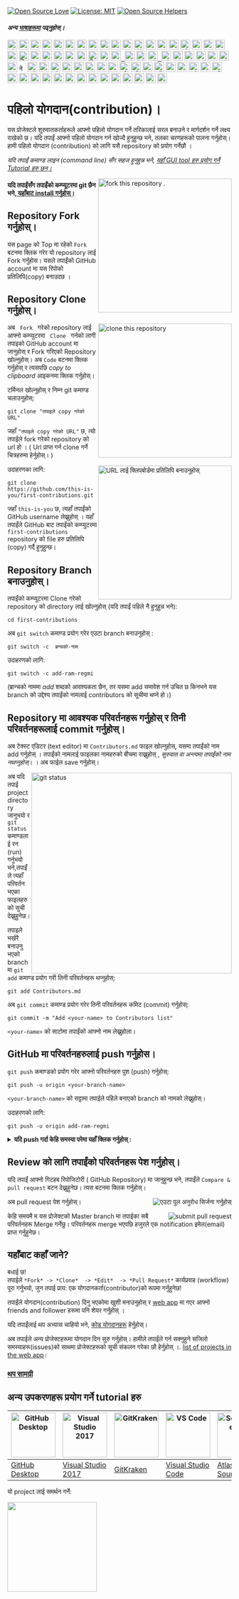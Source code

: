 [![Open Source Love](https://badges.frapsoft.com/os/v1/open-source.svg?v=103)](https://github.com/ellerbrock/open-source-badges/)
[![License: MIT](https://img.shields.io/badge/License-MIT-green.svg)](https://opensource.org/licenses/MIT)
[![Open Source Helpers](https://www.codetriage.com/roshanjossey/first-contributions/badges/users.svg)](https://www.codetriage.com/roshanjossey/first-contributions)

#### _अन्य [भाषाहरूमा](translations/Translations.md) पढ्नुहोस्।_

<kbd>[<img title="Shqip" alt="Shqip" src="https://cdn.statically.io/gh/hjnilsson/country-flags/master/svg/al.svg" width="22">](translations/README.al.md)</kbd>
<kbd>[<img title="Uzbek" alt="Uzbek language" src="https://cdn.statically.io/gh/hjnilsson/country-flags/master/svg/uz.svg" width="22">](translations/README.uz.md)</kbd>
<kbd>[<img title="Azərbaycan dili" alt="Azərbaycan dili" src="https://cdn.statically.io/flags/az.svg" width="22">](translations/README.aze.md)</kbd>
<kbd>[<img title="বাংলা" alt="বাংলা" src="https://cdn.statically.io/gh/hjnilsson/country-flags/master/svg/bd.svg" width="22">](translations/README.bn.md)</kbd>
<kbd>[<img title="Bulgarian" alt="Bulgarian" src="https://cdn.statically.io/gh/hjnilsson/country-flags/master/svg/bg.svg" width="22">](translations/README.bg.md)</kbd>
<kbd>[<img title="Português (Brasil)" alt="Português (Brasil)" src="https://cdn.statically.io/gh/hjnilsson/country-flags/master/svg/br.svg" width="22">](translations/README.pt_br.md)</kbd>
<kbd>[<img title="Català" alt="Català" src="https://firstcontributions.github.io/assets/Readme/catalan1.png" width="22">](translations/README.ca.md)</kbd>
<kbd>[<img title="中文 (Simplified)" alt="中文 (Simplified)" src="https://cdn.statically.io/gh/hjnilsson/country-flags/master/svg/cn.svg" width="22">](translations/README.zh-cn.md)</kbd>
<kbd>[<img title="Czech" alt="Czech" src="https://cdn.statically.io/gh/hjnilsson/country-flags/master/svg/cz.svg" width="22">](translations/README.cs.md)</kbd>
<kbd>[<img title="Deutsch" alt="Deutsch" src="https://cdn.statically.io/gh/hjnilsson/country-flags/master/svg/de.svg" width="22">](translations/README.de.md)</kbd>
<kbd>[<img title="Dansk" alt="Dansk" src="https://cdn.statically.io/gh/hjnilsson/country-flags/master/svg/dk.svg" width="22">](translations/README.da.md)</kbd>
<kbd>[<img title="العربية" alt="العربية" src="https://cdn.statically.io/gh/hjnilsson/country-flags/master/svg/eg.svg" width="22">](translations/README.eg.md)</kbd>
<kbd>[<img title="Española" alt="Española" src="https://cdn.statically.io/gh/hjnilsson/country-flags/master/svg/es.svg" width="22">](translations/README.es.md)</kbd>
<kbd>[<img title="Française" alt="Française" src="https://cdn.statically.io/gh/hjnilsson/country-flags/master/svg/fr.svg" width="22">](translations/README.fr.md)</kbd>
<kbd>[<img title="Galego" alt="Galego" src="https://upload.wikimedia.org/wikipedia/commons/thumb/6/64/Flag_of_Galicia.svg/1200px-Flag_of_Galicia.svg.png" width="22">](translations/README.gl.md)</kbd>
<kbd>[<img title="Ελληνικά" alt="Ελληνικά" src="https://cdn.statically.io/gh/hjnilsson/country-flags/master/svg/gr.svg" width="22">](translations/README.gr.md)</kbd>
<kbd>[<img title="ქართული" alt="ქართული" src="https://cdn.statically.io/gh/hjnilsson/country-flags/master/svg/ge.svg" width="22">](translations/README.ge.md)</kbd>
<kbd>[<img title="Magyar" alt="Magyar" src="https://cdn.statically.io/gh/hjnilsson/country-flags/master/svg/hu.svg" width="22">](translations/README.hu.md)</kbd>
<kbd>[<img title="Bahasa Indonesia" alt="Bahasa Indonesia" src="https://cdn.statically.io/gh/hjnilsson/country-flags/master/svg/id.svg" width="22">](translations/README.id.md)</kbd>
<kbd>[<img title="עִברִית" alt="עִברִית" src="https://cdn.statically.io/gh/hjnilsson/country-flags/master/svg/il.svg" width="22">](translations/README.hb.md)</kbd>
<kbd>[<img title="हिंदी/ગુજરાતી/मराठी/മലയാളം/ಕನ್ನಡ/తెలుగు/छत्तीसगढ़ी/বাংলা/தமிழ்" alt="हिंदी/ગુજરાતી/मराठी/മലയാളം/ಕನ್ನಡ/తెలుగు/छत्तीसगढ़ी/বাংলা/தமிழ்" src="https://cdn.statically.io/gh/hjnilsson/country-flags/master/svg/in.svg" width="22">](translations/Translations.md)</kbd>
<kbd>[<img title="தமிழ்" alt="தமிழ்" src="https://cdn.statically.io/gh/hjnilsson/country-flags/master/svg/lk.svg" width="22">](translations/README.ta.md)</kbd>
<kbd>[<img title="فارسی" alt="فارسی" src="https://cdn.statically.io/gh/hjnilsson/country-flags/master/svg/ir.svg" width="22">](translations/README.fa.md)</kbd>
<kbd>[<img title="پښتو" alt="پښتو" src="https://cdn.statically.io/gh/hjnilsson/country-flags/master/svg/af.svg" width="22">](translations/README.pus.md)</kbd>
<kbd>[<img title="Italiano" alt="Italiano" src="https://cdn.statically.io/gh/hjnilsson/country-flags/master/svg/it.svg" width="22">](translations/README.it.md)</kbd>
<kbd>[<img title="日本語" alt="日本語" src="https://cdn.statically.io/gh/hjnilsson/country-flags/master/svg/jp.svg" width="22">](translations/README.ja.md)</kbd>
<kbd>[<img title="සිංහල" alt="සිංහල" src="https://cdn.statically.io/gh/hjnilsson/country-flags/master/svg/lk.svg" width="22">](translations/README.si.md)</kbd>
<kbd>[<img title="Kiswahili (Kenya)" alt="Kiswahili (Kenya)" src="https://cdn.statically.io/gh/hjnilsson/country-flags/master/svg/ke.svg" width="22">](translations/README.kws.md)</kbd>
<kbd>[<img title="한국어" alt="한국어" src="https://cdn.statically.io/gh/hjnilsson/country-flags/master/svg/kr.svg" width="22"> <img title="한국어" alt="한국어" src="https://cdn.statically.io/gh/hjnilsson/country-flags/master/svg/kp.svg" width="22">](translations/README.ko.md)</kbd>
<kbd>[<img title="Lietuvių kalba" alt="Lietuvių kalba" src="https://cdn.statically.io/gh/hjnilsson/country-flags/master/svg/lt.svg" width="22">](translations/README.lt.md)</kbd>
<kbd>[<img title="Limba Română" alt="Limba Română" src="https://cdn.statically.io/gh/hjnilsson/country-flags/master/svg/md.svg" width="22"> <img title="Limba Română" alt="Limba Română" src="https://cdn.statically.io/gh/hjnilsson/country-flags/master/svg/ro.svg" width="22">](translations/README.ro.md)</kbd>
<kbd>[<img title="မြန်မာ" alt="မြန်မာ" src="https://cdn.statically.io/gh/hjnilsson/country-flags/master/svg/mm.svg" width="22">](translations/README.mm_unicode.md)</kbd>
<kbd>[<img title="Македонски" alt="Македонски" src="https://cdn.statically.io/gh/hjnilsson/country-flags/master/svg/mk.svg" width="22">](translations/README.mk.md)</kbd>
<kbd>[<img title="Español de México" alt="Español de México" src="https://cdn.statically.io/gh/hjnilsson/country-flags/master/svg/mx.svg" width="22">](translations/README.mx.md)</kbd>
<kbd>[<img title="Bahasa Melayu / بهاس ملايو‎ / Malay" alt="Bahasa Melayu / بهاس ملايو‎ / Malay" src="https://cdn.statically.io/gh/hjnilsson/country-flags/master/svg/my.svg" width="22">](translations/README.my.md)</kbd>
<kbd>[<img title="Dutch" alt="Dutch" src="https://cdn.statically.io/gh/hjnilsson/country-flags/master/svg/nl.svg" width="22">](translations/README.nl.md)</kbd>
<kbd>[<img title="Norsk" alt="Norsk" src="https://cdn.statically.io/gh/hjnilsson/country-flags/master/svg/no.svg" width="22">](translations/README.no.md)</kbd>
<kbd>[<img title="नेपाली" alt="नेपाली" src="https://cdn.statically.io/gh/hjnilsson/country-flags/master/svg/np.svg" width="15">](translations/README.np.md)</kbd>
<kbd>[<img title="Wikang Filipino" alt="Wikang Filipino" src="https://cdn.statically.io/gh/hjnilsson/country-flags/master/svg/ph.svg" width="22">](translations/README.tl.md)</kbd>
<kbd>[<img title="English (Pirate)" alt="English (Pirate)" src="https://firstcontributions.github.io/assets/Readme/pirate.png" width="22">](translations/README.en-pirate.md)</kbd>
<kbd>[<img title="اُاردو" alt="اردو" src="https://cdn.statically.io/gh/hjnilsson/country-flags/master/svg/pk.svg" width="22">](translations/README.ur.md)</kbd>
<kbd>[<img title="Polski" alt="Polski" src="https://cdn.statically.io/gh/hjnilsson/country-flags/master/svg/pl.svg" width="22">](translations/README.pl.md)</kbd>
<kbd>[<img title="Português (Portugal)" alt="Português (Portugal)" src="https://cdn.statically.io/gh/hjnilsson/country-flags/master/svg/pt.svg" width="22">](translations/README.pt-pt.md)</kbd>
<kbd>[<img title="Русский язык" alt="Русский язык" src="https://cdn.statically.io/gh/hjnilsson/country-flags/master/svg/ru.svg" width="22">](translations/README.ru.md)</kbd>
<kbd>[<img title="عربى" alt="عربى" src="https://cdn.statically.io/gh/hjnilsson/country-flags/master/svg/sa.svg" width="22">](translations/README.ar.md)</kbd>
<kbd>[<img title="Svenska" alt="Svenska" src="https://cdn.statically.io/gh/hjnilsson/country-flags/master/svg/se.svg" width="22">](translations/README.se.md)</kbd>
<kbd>[<img title="Slovenčina" alt="Slovenčina" src="https://cdn.statically.io/gh/hjnilsson/country-flags/master/svg/sk.svg" width="22">](translations/README.slk.md)</kbd>
<kbd>[<img title="Slovenščina" alt="Slovenščina" src="https://cdn.statically.io/gh/hjnilsson/country-flags/master/svg/si.svg" width="22">](translations/README.sl.md)</kbd>
<kbd>[<img title="ภาษาไทย" alt="ภาษาไทย" src="https://cdn.statically.io/gh/hjnilsson/country-flags/master/svg/th.svg" width="22">](translations/README.th.md)</kbd>
<kbd>[<img title="Türkçe" alt="Türkçe" src="https://cdn.statically.io/gh/hjnilsson/country-flags/master/svg/tr.svg" width="22">](translations/README.tr.md)</kbd>
<kbd>[<img title="中文(Traditional)" alt="中文(Traditional)" src="https://cdn.statically.io/gh/hjnilsson/country-flags/master/svg/tw.svg" width="22">](translations/README.zh-tw.md)</kbd>
<kbd>[<img title="Українська" alt="Українська" src="https://cdn.statically.io/gh/hjnilsson/country-flags/master/svg/ua.svg" width="22">](translations/README.ua.md)</kbd>
<kbd>[<img title="Tiếng Việt" alt="Tiếng Việt" src="https://cdn.statically.io/gh/hjnilsson/country-flags/master/svg/vn.svg" width="22">](translations/README.vn.md)</kbd>
<kbd>[<img title="Zulu (South Africa)" alt="Zulu (South Africa)" src="https://cdn.statically.io/gh/hjnilsson/country-flags/master/svg/za.svg" width="22">](translations/README.zul.md)</kbd>
<kbd>[<img title="Afrikaans (South Africa)" alt="Afrikaans (South Africa)" src="https://cdn.statically.io/gh/hjnilsson/country-flags/master/svg/za.svg" width="22">](translations/README.afk.md)</kbd>
<kbd>[<img title="Igbo (Nigeria)" alt="Igbo (Nigeria)" src="https://cdn.statically.io/gh/hjnilsson/country-flags/master/svg/ng.svg" width="22">](translations/README.igb.md)</kbd>
<kbd>[<img title="Yoruba (Nigeria)" alt="Yoruba (Nigeria)" src="https://cdn.statically.io/gh/hjnilsson/country-flags/master/svg/ng.svg" width="22">](translations/README.yor.md)</kbd>
<kbd>[<img title="Hausa (Nigeria)" alt="Hausa (Nigeria)" src="https://cdn.statically.io/gh/hjnilsson/country-flags/master/svg/ng.svg" width="22">](translations/README.hau.md)</kbd>
<kbd>[<img title="Latvia" alt="Latvia" src="https://cdn.statically.io/gh/hjnilsson/country-flags/master/svg/lv.svg" width="22">](translations/README.lv.md)</kbd>
<kbd>[<img title="Suomeksi" alt="Suomeksi" src="https://cdn.statically.io/gh/hjnilsson/country-flags/master/svg/fi.svg" width="22">](translations/README.fi.md)</kbd>
<kbd>[<img title="Беларуская мова" alt="Беларуская мова" src="https://cdn.statically.io/gh/hjnilsson/country-flags/master/svg/by.svg" width="22">](translations/README.by.md)</kbd>
<kbd>[<img title="Српски" alt="Српски" src="https://cdn.statically.io/gh/hjnilsson/country-flags/master/svg/rs.svg" width="22">](translations/README.sr.md)</kbd>
<kbd>[<img title="Қазақша" alt="Қазақша" src="https://cdn.statically.io/gh/hjnilsson/country-flags/master/svg/kz.svg" width="22">](translations/README.kz.md)</kbd>
<kbd>[<img title="Bosanski" alt="Bosanski" src="https://cdn.statically.io/gh/hjnilsson/country-flags/master/svg/ba.svg" width="22">](translations/README.bih.md)</kbd>
<kbd>[<img title="Bosanski" alt="Bosanski" src="https://cdn.statically.io/gh/hjnilsson/country-flags/master/svg/et.svg" width="22">](translations/README.bih.md)</kbd>
<kbd>[<img title="Hrvatski" alt="Hrvatski" src="https://cdn.statically.io/gh/hjnilsson/country-flags/master/svg/hr.svg" width="22">](translations/README.hr.md)</kbd>
<kbd>[<img title="پښتو" alt="پښتو" src="https://cdn.statically.io/gh/hjnilsson/country-flags/master/svg/af.svg" width="22">](translations/README.ps.md)</kbd>
<kbd>[<img title="Af-soomaali" alt="Somalia" src="https://cdn.statically.io/gh/hjnilsson/country-flags/master/svg/so.svg" width="22">](translations/README.so.md)</kbd>
<kbd>[<img title="Español de Ecuador" alt="Ecuador" src="https://cdn.statically.io/gh/hjnilsson/country-flags/master/svg/ec.svg" width="22">](translations/README.ec.md)</kbd>

# पहिलो योगदान(contribution)।
यस प्रोजेक्टले शुरुवातकर्ताहरूले आफ्नो पहिलो योगदान गर्ने तरिकालाई सरल बनाउने र मार्गदर्शन गर्ने लक्ष्य राखेको छ। यदि तपाईं आफ्नो पहिलो योगदान गर्न खोज्दै हुनुहुन्छ भने, तलका चरणहरूको पालना गर्नुहोस्। हामी पहिलो योगदान (contribution) को लागि यसै repository को प्रयोग गर्नेछौ ।

_यदि तपाईं कमाण्ड लाइन (command line) सँग सहज हुनुहुन्न भने, [यहाँ GUI tool हरु प्रयोग गर्ने Tutorial हरु छन्।](#अन्य-उपकरणहरू-प्रयोग-गर्ने-tutorial-हरु)_

<img align="right" width="300" src="https://firstcontributions.github.io/assets/Readme/fork.png" alt="fork this repository ." />

#### यदि तपाईंसँग तपाइँको कम्प्यूटरमा  git  छैन भने,[ यहाँबाट install गर्नुहोस्।]( https://help.github.com/articles/set-up-git/)

## Repository Fork गर्नुहोस्।

यस page को Top मा रहेको `Fork` बटनमा क्लिक गरेर यो repository लाई Fork गर्नुहोस। यसले तपाईंको GitHub account मा  यस रिपोको प्रतिलिपि(copy) बनाउदछ ।

## Repository Clone गर्नुहोस्।

<img align="right" width="300" src="https://firstcontributions.github.io/assets/Readme/clone.png" alt="clone this repository " />

अब `  Fork  ` गरेको repository लाई आफ्नो कम्प्युटरमा `  Clone  ` गर्नको लागी तपाइको GitHub account मा जानुहोस् र Fork गरिएको Repository  खोल्नुहोस्। अब ` Code ` बटनमा क्लिक गर्नुहोस् र त्यसपछि *copy to clipboard* आइकनमा क्लिक गर्नुहोस्।

टर्मिनल खोल्नुहोस् र निम्न git कमाण्ड चलाउनुहोस्:

```
git clone "तपाइले copy गरेको URL"
```

जहाँ `"तपाइले copy गरेको URL"`  छ, त्यो तपाईले fork गरेको repository को url हो । ( Url प्राप्त गर्न clone गर्ने चित्रहरुमा हेर्नुहोस्। )

<img align="right" width="300" src="https://firstcontributions.github.io/assets/Readme/copy-to-clipboard.png" alt="URL लाई क्लिपबोर्डमा प्रतिलिपि बनाउनुहोस्" />

उदाहरणका लागि:

```
git clone https://github.com/this-is-you/first-contributions.git
```

जहाँ `this-is-you` छ, त्यहाँ तपाईंको GitHub username लेख्नुहोस् । यहाँ तपाइँले GitHub बाट तपाईंको कम्प्युटरमा `first-contributions` repository को  file हरु प्रतिलिपि (copy) गर्दै हुनुहुन्छ।

## Repository Branch बनाउनुहोस्।

तपाईंको कम्प्यूटरमा Clone गरेको repository को directory लाई खोल्नुहोस् (यदि तपाईं पहिले नै हुनुहुन्न भने):

```
cd first-contributions
```

अब `git switch` कमाण्ड प्रयोग गरेर एउटा branch बनाउनुहोस् :

```
git switch -c  ब्रन्चको-नाम
```

उदाहरणको लागि:

```
git switch -c add-ram-regmi
```

(ब्रान्चको नाममा *add* शब्दको आवश्यकता छैन, तर यसमा add समावेश गर्न उचित छ किनभने यस branch को  उद्देश्य तपाईंको नामलाई contributors को सूचीमा थप्ने हो।)

## Repository मा आवश्यक परिवर्तनहरू गर्नुहोस् र तिनी परिवर्तनहरूलाई  commit गर्नुहोस्।

अब टेक्स्ट एडिटर (text editor) मा  `Contributors.md` फाइल खोल्नुहोस्, यसमा तपाईंको नाम add गर्नुहोस् । तपाईंको नामलाई फाइलका  नामहरुको बीचमा राख्नुहोस् , *सुरुवात वा अन्त्यमा तपाईंको नाम नथप्नुहोस्*। ।
अब फाईल save गर्नुहोस्।

<img align="right" width="450" src="https://firstcontributions.github.io/assets/Readme/git-status.png" alt="git status" />

अब यदि तपाई  project directory  जानुभयो र `git status` कमाण्डलाई रन (run) गर्नुभयो भने,तपाइँले त्यहाँ परिवर्तन भएका फाइलहरुको सुची देख्नुहुनेछ।

तपाइले भर्खरै बनाउनु भएको branch मा  `git add` कमाण्ड प्रयोग गरी तिनी परिवर्तनहरू थप्नुहोस्:

```
git add Contributors.md
```

अब `git commit` कमाण्ड प्रयोग गरेर तिनी परिवर्तनहरू कमिट (commit) गर्नुहोस्:

```
git commit -m "Add <your-name> to Contributors list"
```

`<your-name>` को साटोमा तपाईंको आफ्नो नाम लेख्नुहोला।

## GitHub मा परिवर्तनहरुलाई push गर्नुहोस।

`git push` कमाण्डको प्रयोग गरेर आफ्नो परिवर्तनहरु  पुश (push) गर्नुहोस्:

```
git push -u origin <your-branch-name>
```

`<your-branch-name>` को सट्टामा तपाईले पहिले बनाएको branch को  नामको लेख्नुहोस्।

उदाहरणको लागि:

```
git push -u origin add-ram-regmi
```

<details>
<summary> <strong>यदि push गर्दा केहि समस्या परेमा यहाँ क्लिक गर्नुहोस् :</strong> </summary>

- ### Authentication Error
     <pre>remote: Support for password authentication was removed on August 13, 2021. Please use a personal access token instead.
  remote: Please see https://github.blog/2020-12-15-token-authentication-requirements-for-git-operations/ for more information.
  fatal: Authentication failed for 'https://github.com/<your-username>/first-contributions.git/'</pre>
 [GitHub's tutorial](https://docs.github.com/en/authentication/connecting-to-github-with-ssh/adding-a-new-ssh-key-to-your-github-account)   मा गएर आफ्नो account को लागी SSH key generate र configure गर्नुहोस ।
</details>

## Review को लागि तपाईंको परिवर्तनहरू पेश गर्नुहोस्।

यदि तपाईं आफ्नो गिटहब रिपोजिटोरी ( GitHub Repository) मा जानुहुन्छ भने, तपाइँले `Compare & pull request` बटन देख्नुहुनेछ। त्यस बटनमा क्लिक गर्नुहोस्।

<img style="float: right;" src="https://firstcontributions.github.io/assets/Readme/compare-and-pull.png" alt="एउटा पुल अनुरोध सिर्जना गर्नुहोस्" />

अब pull request पेश गर्नुहोस्।

<img style="float: right;" src="https://firstcontributions.github.io/assets/Readme/submit-pull-request.png" alt="submit pull request" />

केहि समयमै म यस प्रोजेक्टको Master branch मा तपाईका सबै परिवर्तनहरू Merge गर्नेछु। परिवर्तनहरू merge भएपछि हजुरले एक notification इमेल(email) प्राप्त गर्नुहुनेछ।

## यहाँबाट कहाँ जाने?

बधाई छ!  
तपाईले  `*Fork* -> *Clone*  -> *Edit*  -> *Pull Request*`  कार्यप्रवाह (workflow) पूरा गर्नुभयो, जुन तपाई प्राय: एक योगदानकर्ता(contributor)को रूपमा गर्नुहुनेछ!

तपाईंले योगदान(contribution) दिनु भएकोमा खुशी मनाउनुहोस् र  [ web app](https://firstcontributions.github.io/#social-share) मा गएर आफ्नो friends and follower हरूमा पनि शेयर गर्नुहोस् ।

यदि तपाईंलाई थप अभ्यास चाहियो भने, [कोड योगदानहरू](https://github.com/roshanjossey/code-contributions) हेर्नुहोस्।


अब तपाईले अन्य प्रोजेक्टहरूमा योगदान दिन सुरु गर्नुहोस्। हामीले तपाईंले गर्न सक्नुहुने सजिलो समस्याहरू(issues)को साथमा प्रोजेक्टहरूको सूची संकलन गरेका छौ हेर्नुहोस् ।. [list of projects in the web app](https://firstcontributions.github.io/#project-list)।

### [थप सामग्री](../additional-material/git_workflow_scenarios/additional-material.md)

## अन्य उपकरणहरू प्रयोग गर्ने tutorial हरु

| <a href="../gui-tool-tutorials/github-desktop-tutorial.md"><img alt="GitHub Desktop" src="https://desktop.github.com/images/desktop-icon.svg" width="100"></a> | <a href="../gui-tool-tutorials/github-windows-vs2017-tutorial.md"><img alt="Visual Studio 2017" src="https://upload.wikimedia.org/wikipedia/commons/c/cd/Visual_Studio_2017_Logo.svg" width="100"></a> | <a href="../gui-tool-tutorials/gitkraken-tutorial.md"><img alt="GitKraken" src="https://firstcontributions.github.io/assets/gui-tool-tutorials/gitkraken-tutorial/gk-icon.png" width="100"></a> | <a href="../gui-tool-tutorials/github-windows-vs-code-tutorial.md"><img alt="VS Code" src="https://upload.wikimedia.org/wikipedia/commons/1/1c/Visual_Studio_Code_1.35_icon.png" width=100></a> | <a href="../gui-tool-tutorials/sourcetree-macos-tutorial.md"><img alt="Sourcetree App" src="https://wac-cdn.atlassian.com/dam/jcr:81b15cde-be2e-4f4a-8af7-9436f4a1b431/Sourcetree-icon-blue.svg" width=100></a> | <a href="../gui-tool-tutorials/github-windows-intellij-tutorial.md"><img alt="IntelliJ IDEA" src="https://upload.wikimedia.org/wikipedia/commons/thumb/9/9c/IntelliJ_IDEA_Icon.svg/512px-IntelliJ_IDEA_Icon.svg.png" width=100></a> |
| --- | --- | --- | --- | --- | --- |
| [GitHub Desktop](../gui-tool-tutorials/github-desktop-tutorial.md) | [Visual Studio 2017](../gui-tool-tutorials/github-windows-vs2017-tutorial.md) | [GitKraken](../gui-tool-tutorials/gitkraken-tutorial.md) | [Visual Studio Code](../gui-tool-tutorials/github-windows-vs-code-tutorial.md) | [Atlassian Sourcetree](../gui-tool-tutorials/sourcetree-macos-tutorial.md) | [IntelliJ IDEA](../gui-tool-tutorials/github-windows-intellij-tutorial.md) |

<p>यो project लाई समर्थन गर्ने:</p>
<p>
  <a href="https://www.digitalocean.com/">
    <img src="https://opensource.nyc3.cdn.digitaloceanspaces.com/attribution/assets/SVG/DO_Logo_horizontal_blue.svg" width="201px">
  </a>
</p>
